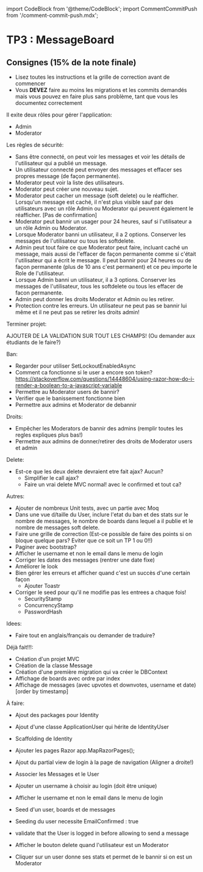 import CodeBlock from '@theme/CodeBlock';
import CommentCommitPush from '/comment-commit-push.mdx';

# TP3 : MessageBoard

## Consignes (15% de la note finale)
- Lisez toutes les instructions et la grille de correction avant de commencer
- Vous **DEVEZ** faire au moins les migrations et les commits demandés mais vous pouvez en faire plus sans problème, tant que vous les documentez correctement

Il exite deux rôles pour gérer l'application:
- Admin
- Moderator

Les règles de sécurité:
- Sans être connecté, on peut voir les messages et voir les détails de l'utilisateur qui a publié un message.
- Un utilisateur connecté peut envoyer des messages et effacer ses propres message (de façon permanente).
- Moderator peut voir la liste des utilisateurs.
- Moderator peut créer une nouveau sujet.
- Moderator peut cacher un message (soft delete) ou le réafficher.
    Lorsqu'un message est caché, il n'est plus visible sauf par des utilisateurs avec un rôle Admin ou Moderator qui peuvent également le réafficher. [Pas de confirmation]
- Moderator peut bannir un usager pour 24 heures, sauf si l'utilisateur a un rôle Admin ou Moderator.
- Lorsque Moderator banni un utilisateur, il a 2 options. Conserver les messages de l'utilisateur ou tous les softdelete.
- Admin peut tout faire ce que Moderator peut faire, incluant caché un message, mais aussi de l'effacer de façon permanente comme si c'était l'utilisateur qui a écrit le message. Il peut bannir pour 24 heures ou de façon permanente (plus de 10 ans c'est permanent) et ce peu importe le Role de l'utilisateur.
- Lorsque Admin banni un utilisateur, il a 3 options. Conserver les messages de l'utilisateur, tous les softdelete ou tous les effacer de facon permanente.
- Admin peut donner les droits Moderator et Admin ou les retirer.
- Protection contre les erreurs. Un utilisateur ne peut pas se bannir lui même et il ne peut pas se retirer les droits admin!


Terminer projet:

AJOUTER DE LA VALIDATION SUR TOUT LES CHAMPS! (Ou demander aux étudiants de le faire?)

Ban:
- Regarder pour utiliser SetLockoutEnabledAsync
- Comment ca fonctionne si le user a encore son token? https://stackoverflow.com/questions/14448604/using-razor-how-do-i-render-a-boolean-to-a-javascript-variable
- Permettre au Moderator users de bannir?
- Verifier que le banissement fonctionne bien
- Permettre aux admins et Moderator de debannir

Droits:
- Empêcher les Moderators de bannir des admins (remplir toutes les regles expliques plus bas!)
- Permettre aux admins de donner/retirer des droits de Moderator users et admin

Delete:
- Est-ce que les deux delete devraient etre fait ajax? Aucun?
    - Simplifier le call ajax?
    - Faire un vrai delete MVC normal! avec le confirmed et tout ca?

Autres:
- Ajouter de nombreux Unit tests, avec un partie avec Moq
- Dans une vue d/taille du User, inclure l'etat du ban et des stats sur le nombre de messages, le nombre de boards dans lequel a il publie et le nombre de messages soft delete.  
- Faire une grille de correction (Est-ce possible de faire des points si on bloque quelque pars? Eviter que ce soit un TP 1 ou 0!!)
- Paginer avec bootstrap?
- Afficher le username et non le email dans le menu de login
- Corriger les dates des messages (rentrer une date fixe)
- Améliorer le look
- Bien gérer les erreurs et afficher quand c'est un succès d'une certain façon
    - Ajouter Toastr
- Corriger le seed pour qu'il ne modifie pas les entrees a chaque fois!
    - SecurityStamp
    - ConcurrencyStamp
    - PasswordHash

Idees:
- Faire tout en anglais/français ou demander de traduire?


Déjà fait!!!:
- Création d'un projet MVC
- Création de la classe Message
- Création d'une première migration qui va créer le DBContext
- Affichage de boards avec ordre par index
- Affichage de messages (avec upvotes et downvotes, username et date) [order by timestamp]

À faire:
- Ajout des packages pour Identity
- Ajout d'une classe ApplicationUser qui hérite de IdentityUser
- Scaffolding de Identity
- Ajouter les pages Razor
    app.MapRazorPages();
- Ajout du partial view de login à la page de navigation (Aligner a droite!)
- Associer les Messages et le User

- Ajouter un username à choisir au login (doit être unique)
- Afficher le username et non le email dans le menu de login

- Seed d'un user, boards et de messages
- Seeding du user necessite EmailConfirmed : true

- validate that the User is logged in before allowing to send a message

- Afficher le bouton delete quand l'utilisateur est un Moderator
- Cliquer sur un user donne ses stats et permet de le bannir si on est un Moderator



